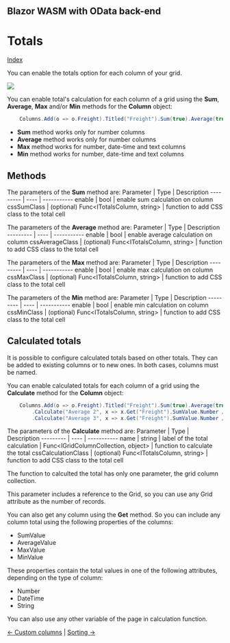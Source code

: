 ## Blazor WASM with OData back-end

# Totals

[Index](Documentation.md)

You can enable the totals option for each column of your grid.

![](../images/Totals.png)

You can enable total's calculation for each column of a grid using the **Sum**, **Average**, **Max** and/or **Min** methods for the **Column** object:

```c#
    Columns.Add(o => o.Freight).Titled("Freight").Sum(true).Average(true, c => c.AverageValue.Number != 100 ? "red" : "");
```

* **Sum** method works only for number columns
* **Average** method works only for number columns
* **Max** method works for number, date-time and text columns
* **Min** method works for number, date-time and text columns

## Methods

The parameters of the **Sum** method are:
Parameter | Type | Description
--------- | ---- | -----------
enable | bool | enable sum calculation on column
cssSumClass | (optional) Func<ITotalsColumn, string> | function to add CSS class to the total cell

The parameters of the **Average** method are:
Parameter | Type | Description
--------- | ---- | -----------
enable | bool | enable average calculation on column
cssAverageClass | (optional) Func<ITotalsColumn, string> | function to add CSS class to the total cell

The parameters of the **Max** method are:
Parameter | Type | Description
--------- | ---- | -----------
enable | bool | enable max calculation on column
cssMaxClass | (optional) Func<ITotalsColumn, string> | function to add CSS class to the total cell

The parameters of the **Min** method are:
Parameter | Type | Description
--------- | ---- | -----------
enable | bool | enable min calculation on column
cssMinClass | (optional) Func<ITotalsColumn, string> | function to add CSS class to the total cell


## Calculated totals

It is possible to configure calculated totals based on other totals. They can be added to existing columns or to new ones. In both cases, columns must be named.

You can enable calculated totals for each column of a grid using the **Calculate** method for the **Column** object:

```c#
    Columns.Add(o => o.Freight).Titled("Freight").Sum(true).Average(true)
        .Calculate("Average 2", x => x.Get("Freight").SumValue.Number / x.Grid.ItemsCount, c => c.SumValue.Number != 100 ? "red" : "")
        .Calculate("Average 3", x => x.Get("Freight").SumValue.Number / x.Get("OrderID").SumValue.Number);
```

The parameters of the **Calculate** method are:
Parameter | Type | Description
--------- | ---- | -----------
name | string | label of the total
calculation | Func<IGridColumnCollection<T>, object> | function to calculate the total
cssCalculationClass | (optional) Func<ITotalsColumn, string> | function to add CSS class to the total cell

The function to calculted the total has only one parameter, the grid column collection. 

This parameter includes a reference to the Grid, so you can use any Grid attribute as the number of records.

You can also get any column using the **Get** method. So you can include any column total using the following properties of the columns:
- SumValue
- AverageValue
- MaxValue
- MinValue

These properties contain the total values in one of the following attributes, depending on the type of column:
- Number
- DateTime
- String 

You can also use any other variable of the page in calculation function.

[<- Custom columns](Custom_columns.md) | [Sorting ->](Sorting.md)